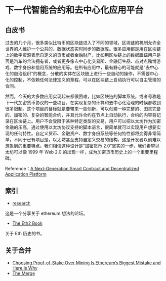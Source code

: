 # 下一代智能合约和去中心化应用平台

## 白皮书

过去的几个月，很多类似比特币的区块链进入了不同的领域，区块链的机制允许全世界的人维护一个公共的、数据状态实时同步的数据库。很多应用都是用在区块链上的数字资源表示自定义的货币或者金融财产，比如用区块链上的数据跟踪用户是否是汽车的合法拥有者，或者更多像去中心化交易所、金融衍生品、点对点赌博游戏、数字身份和信用系统的应用等。在所有应用中，最有野心的可能就是“去中心化的自治组织”的概念，分散的实体在区块链上进行一些自动的操作，不需要中心化的控制，不依赖任何法律定义的章程，可以在区块链上自动执行可以自主管理的合同。

然而，今天的大多数应用实现起来都很困难，比如区块链的脚本系统，或者号称是下一代加密货币协议的一些项目，在实现复杂的计算和去中心化治理的时候都收到很多限制。这个项目的目标就是要带来一些创新，可以创建一种完整的、图灵完备的、加密的、复杂的智能合约，并且允许合约在节点上自动执行，合约的内容将记录在区块链上。用户不会受限于某种特定类型的交易，用户可以把以太坊作为加密金融的乐高，通过使用以太坊协议支持的脚本语言，很简单就可以实现用户想要实现的任何特性。自定义货币、金融资产、数字身份系统等任何特性都将变得非常简单，不同于已有项目是，以太坊甚至支持自定义交易的结构，这是开发者以前难以想象到的重要特点。我们相信这种设计是“加密货币 2.0”坚实的一步，我们希望以太坊可以像 1999 年 Web 2.0 的出现一样，成为加密货币历史上的一个重要里程碑。

Reference：[A Next-Generation Smart Contract and Decentralized Application Platform](https://github.com/ethereum/wiki/blob/old-before-deleting-all-files-go-to-wiki-wiki-instead/old-whitepaper-for-historical-reference.md#a-next-generation-smart-contract-and-decentralized-application-platform)

## 索引

- [research](https://ethresear.ch/)

这是一个分享关于 ethereum 想法的论坛。

- [The Eth2 Book](https://eth2.incessant.ink/book/00__introduction/00__foreword.html#a-bit-of-history-on-the-book)

关于 Eth 历史的书。

## 关于合并

- [Choosing Proof-of-Stake Over Mining Is Ethereum’s Biggest Mistake and Here Is Why](https://2miners.com/blog/choosing-proof-of-stake-over-mining-is-ethereums-biggest-mistake-and-here-is-why/)
- [The Merge](https://ethereum.org/en/upgrades/merge/)

